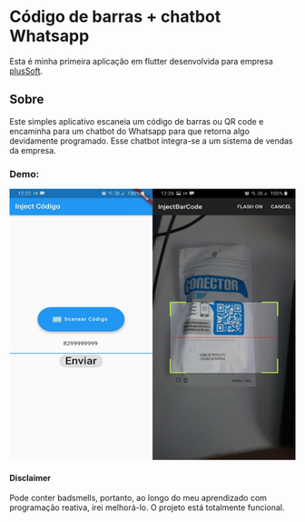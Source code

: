 # Código de barras + chatbot Whatsapp

Esta é minha primeira aplicação em flutter desenvolvida para empresa [plusSoft](https://novo.plussoft.com.br/).

## Sobre

Este simples aplicativo escaneia um código de barras ou QR code e encaminha para um chatbot do Whatsapp para
que retorna algo devidamente programado. Esse chatbot integra-se a um sistema de vendas da empresa.

### Demo:
![](images/demo.png)

#### Disclaimer
Pode conter badsmells, portanto, ao longo do meu aprendizado com programação reativa, irei melhorá-lo. 
O projeto está totalmente funcional.
